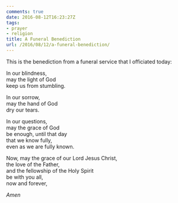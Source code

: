 ```yaml
---
comments: true
date: 2016-08-12T16:23:27Z
tags:
- prayer
- religion
title: A Funeral Benediction
url: /2016/08/12/a-funeral-benediction/
---
```


This is the benediction from a funeral service that I officiated today:

In our blindness,  
may the light of God  
keep us from stumbling.  
  
In our sorrow,  
may the hand of God  
dry our tears.  
  
In our questions,  
may the grace of God  
be enough, until that day  
that we know fully,  
even as we are fully known.  
  
Now, may the grace of our Lord Jesus Christ,  
the love of the Father,  
and the fellowship of the Holy Spirit  
be with you all,  
now and forever,  

*Amen*
